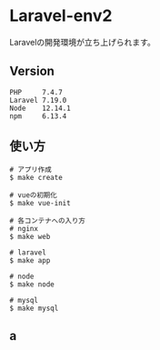 # Laravel-env2
Laravelの開発環境が立ち上げられます。

## Version
```
PHP     7.4.7
Laravel 7.19.0
Node    12.14.1
npm     6.13.4
```

## 使い方

```
# アプリ作成
$ make create

# vueの初期化
$ make vue-init

# 各コンテナへの入り方
# nginx
$ make web

# laravel
$ make app

# node
$ make node

# mysql
$ make mysql
```

## a
